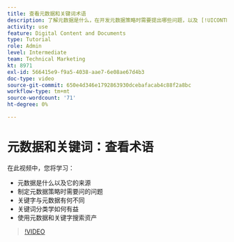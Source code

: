```yaml
---
title: 查看元数据和关键词术语
description: 了解元数据是什么，在开发元数据策略时需要提出哪些问题，以及 [!UICONTROL Workfront DAM].
activity: use
feature: Digital Content and Documents
type: Tutorial
role: Admin
level: Intermediate
team: Technical Marketing
kt: 8971
exl-id: 566415e9-f9a5-4038-aae7-6e08ae67d4b3
doc-type: video
source-git-commit: 650e4d346e1792863930dcebafacab4c88f2a8bc
workflow-type: tm+mt
source-wordcount: '71'
ht-degree: 0%

---
```


# 元数据和关键词：查看术语

在此视频中，您将学习：

* 元数据是什么以及它的来源
* 制定元数据策略时需要问的问题
* 关键字与元数据有何不同
* 关键词分类学如何有益
* 使用元数据和关键字搜索资产

>[!VIDEO](https://video.tv.adobe.com/v/335234/?quality=12&learn=on)
